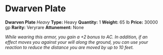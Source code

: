 # Dwarven Plate

**Dwarven Plate**
_Heavy_
**Type:** Heavy
**Quantity:** 1
**Weight:** 65 lb
**Price:** 30000 gp
**Rarity:** Veryrare
**Attunement:** None

*While wearing this armor, you gain a +2 bonus to AC. In addition, if an effect moves you against your will along the ground, you can use your reaction to reduce the distance you are moved by up to 10 feet.*